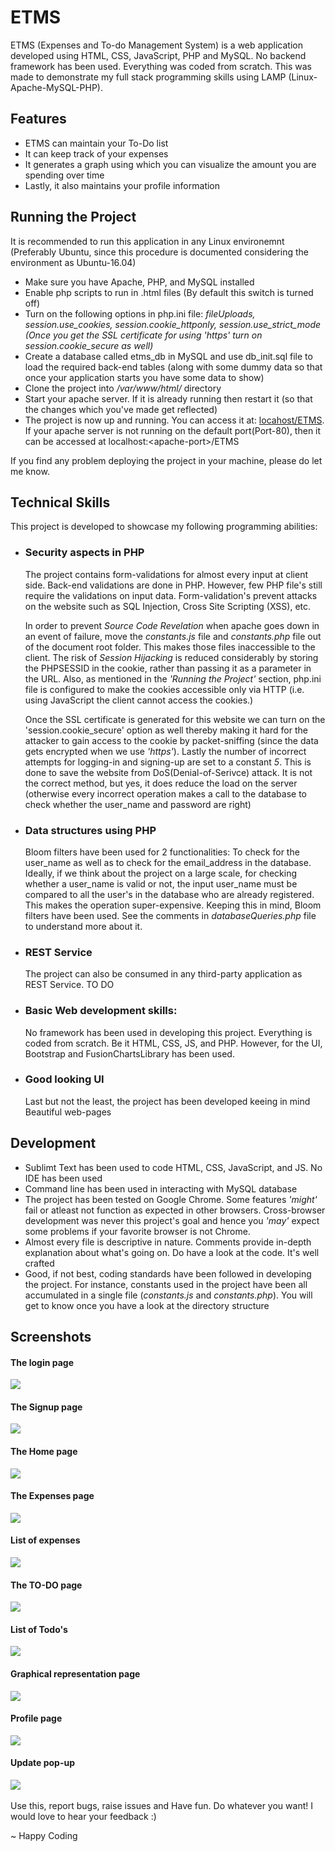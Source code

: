 # ETMS
ETMS (Expenses and To-do Management System) is a web application developed using HTML, CSS, JavaScript, PHP and MySQL. No backend framework has been used. Everything was coded from scratch. This was made to demonstrate my full stack programming skills using LAMP (Linux-Apache-MySQL-PHP).

<h2>Features</h2>
<ul>
  <li>ETMS can maintain your To-Do list</li>
  <li>It can keep track of your expenses</li>
  <li>It generates a graph using which you can visualize the amount you are spending over time</li>
  <li>Lastly, it also maintains your profile information</li>
</ul>

<h2>Running the Project</h2>
It is recommended to run this application in any Linux environemnt (Preferably Ubuntu, since this procedure is documented considering the environment as Ubuntu-16.04)
<ul>
  <li>Make sure you have Apache, PHP, and MySQL installed</li>
  <li>Enable php scripts to run in .html files (By default this switch is turned off)</li>
  <li>Turn on the following options in php.ini file: <i>fileUploads, session.use_cookies, session.cookie_httponly, session.use_strict_mode (Once you get the SSL certificate for using 'https' turn on session.cookie_secure as well)</i></li>
  <li>Create a database called etms_db in MySQL and use db_init.sql file to load the required back-end tables (along with some dummy data so that once your application starts you have some data to show)</li>
  <li>Clone the project into <i>/var/www/html/</i> directory</li>
  <li>Start your apache server. If it is already running then restart it (so that the changes which you've made get reflected)</li>
  <li>The project is now up and running. You can access it at: <a href="locahost/ETMS">locahost/ETMS</a>. If your apache server is not running on the default port(Port-80), then it can be accessed at localhost:&lt;apache-port&gt;/ETMS</li>
</ul>
If you find any problem deploying the project in your machine, please do let me know.

<h2>Technical Skills</h2>
This project is developed to showcase my following programming abilities:
<ul>
  <li><h3>Security aspects in PHP</h3><p>The project contains form-validations for almost every input at client side. Back-end validations are done in PHP. However, few PHP file's still require the validations on input data. Form-validation's prevent attacks on the website such as SQL Injection, Cross Site Scripting (XSS), etc.</p><p>In order to prevent <i>Source Code Revelation</i> when apache goes down in an event of failure, move the <i>constants.js</i> file and <i>constants.php</i> file out of the document root folder. This makes those files inaccessible to the client. The risk of <i>Session Hijacking</i> is reduced considerably by storing the PHPSESSID in the cookie, rather than passing it as a parameter in the URL. Also, as mentioned in the <i>'Running the Project'</i> section, php.ini file is configured to make the cookies accessible only via HTTP (i.e. using JavaScript the client cannot access the cookies.)</p><p>Once the SSL certificate is generated for this website we can turn on the 'session.cookie_secure' option as well thereby making it hard for the attacker to gain access to the cookie by packet-sniffing (since the data gets encrypted when we use <i>'https'</i>). Lastly the number of incorrect attempts for logging-in and signing-up are set to a constant <i>5</i>. This is done to save the website from DoS(Denial-of-Serivce) attack. It is not the correct method, but yes, it does reduce the load on the server (otherwise every incorrect operation makes a call to the database to check whether the user_name and password are right)</p></li>
  <li><h3>Data structures using PHP</h3><p>Bloom filters have been used for 2 functionalities: To check for the user_name as well as to check for the email_address in the database. Ideally, if we think about the project on a large scale, for checking whether a user_name is valid or not, the input user_name must be compared to all the user's in the database who are already registered. This makes the operation super-expensive. Keeping this in mind, Bloom filters have been used. See the comments in <i>databaseQueries.php</i> file to understand more about it.</p></li><li><h3>REST Service</h3><p>The project can also be consumed in any third-party application as REST Service. TO DO</p></li>
  <li><h3>Basic Web development skills:</h3><p>No framework has been used in developing this project. Everything is coded from scratch. Be it HTML, CSS, JS, and PHP. However, for the UI, Bootstrap and FusionChartsLibrary has been used.</p></li>
  <li><h3>Good looking UI</h3><p>Last but not the least, the project has been developed keeing in mind Beautiful web-pages</p></li>
</ul>

<h2>Development</h2>
<ul>
  <li>Sublimt Text has been used to code HTML, CSS, JavaScript, and JS. No IDE has been used</li>
  <li>Command line has been used in interacting with MySQL database</li>
  <li>The project has been tested on Google Chrome. Some features <i>'might'</i> fail or atleast not function as expected in other browsers. Cross-browser development was never this project's goal and hence you <i>'may'</i> expect some problems if your favorite browser is not Chrome.</li>
  <li>Almost every file is descriptive in nature. Comments provide in-depth explanation about what's going on. Do have a look at the code. It's well crafted</li>
  <li>Good, if not best, coding standards have been followed in developing the project. For instance, constants used in the project have been all accumulated in a single file (<i>constants.js</i> and <i>constants.php</i>). You will get to know once you have a look at the directory structure</li>
</ul>

<h2>Screenshots</h2>

<h4>The login page</h4>
<img src="screenshots/login_page.png" />

<h4>The Signup page</h4>
<img src="screenshots/sign_up.png" />

<h4>The Home page</h4>
<img src="screenshots/home_page.png" />

<h4>The Expenses page</h4>
<img src="screenshots/expense_page.png" />

<h4>List of expenses</h4>
<img src="screenshots/home_page2.png" />

<h4>The TO-DO page</h4>
<img src="screenshots/todo_page.png" />

<h4>List of Todo's</h4>
<img src="screenshots/todo_page2.png" />

<h4>Graphical representation page</h4>
<img src="screenshots/graph_page.png" />

<h4>Profile page</h4>
<img src="screenshots/profile_page.png" />

<h4>Update pop-up</h4>
<img src="screenshots/update_popup.png" />
<br/><br/>
Use this, report bugs, raise issues and Have fun. Do whatever you want! I would love to hear your feedback :)

~ Happy Coding
